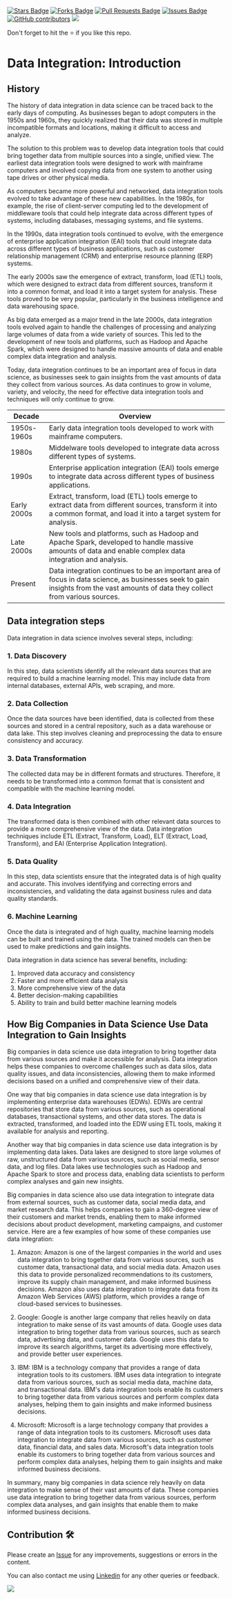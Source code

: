 <a href="https://github.com/drshahizan/special-topic-data-engineering/stargazers"><img src="https://img.shields.io/github/stars/drshahizan/special-topic-data-engineering" alt="Stars Badge"/></a>
<a href="https://github.com/drshahizan/special-topic-data-engineering/network/members"><img src="https://img.shields.io/github/forks/drshahizan/special-topic-data-engineering" alt="Forks Badge"/></a>
<a href="https://github.com/drshahizan/special-topic-data-engineering/pulls"><img src="https://img.shields.io/github/issues-pr/drshahizan/special-topic-data-engineering" alt="Pull Requests Badge"/></a>
<a href="https://github.com/drshahizan/special-topic-data-engineering/issues"><img src="https://img.shields.io/github/issues/drshahizan/special-topic-data-engineering" alt="Issues Badge"/></a>
<a href="https://github.com/drshahizan/special-topic-data-engineering/graphs/contributors"><img alt="GitHub contributors" src="https://img.shields.io/github/contributors/drshahizan/special-topic-data-engineering?color=2b9348"></a>
![](https://visitor-badge.glitch.me/badge?page_id=drshahizan/special-topic-data-engineering)

Don't forget to hit the :star: if you like this repo.

# Data Integration: Introduction

## History
The history of data integration in data science can be traced back to the early days of computing. As businesses began to adopt computers in the 1950s and 1960s, they quickly realized that their data was stored in multiple incompatible formats and locations, making it difficult to access and analyze.

The solution to this problem was to develop data integration tools that could bring together data from multiple sources into a single, unified view. The earliest data integration tools were designed to work with mainframe computers and involved copying data from one system to another using tape drives or other physical media.

As computers became more powerful and networked, data integration tools evolved to take advantage of these new capabilities. In the 1980s, for example, the rise of client-server computing led to the development of middleware tools that could help integrate data across different types of systems, including databases, messaging systems, and file systems.

In the 1990s, data integration tools continued to evolve, with the emergence of enterprise application integration (EAI) tools that could integrate data across different types of business applications, such as customer relationship management (CRM) and enterprise resource planning (ERP) systems.

The early 2000s saw the emergence of extract, transform, load (ETL) tools, which were designed to extract data from different sources, transform it into a common format, and load it into a target system for analysis. These tools proved to be very popular, particularly in the business intelligence and data warehousing space.

As big data emerged as a major trend in the late 2000s, data integration tools evolved again to handle the challenges of processing and analyzing large volumes of data from a wide variety of sources. This led to the development of new tools and platforms, such as Hadoop and Apache Spark, which were designed to handle massive amounts of data and enable complex data integration and analysis.

Today, data integration continues to be an important area of focus in data science, as businesses seek to gain insights from the vast amounts of data they collect from various sources. As data continues to grow in volume, variety, and velocity, the need for effective data integration tools and techniques will only continue to grow.

|Decade|Overview|
|---|---|
|1950s-1960s|Early data integration tools developed to work with mainframe computers.|
|1980s|Middelware tools developed to integrate data across different types of systems.|
|1990s|Enterprise application integration (EAI) tools emerge to integrate data across different types of business applications.|
|Early 2000s|Extract, transform, load (ETL) tools emerge to extract data from different sources, transform it into a common format, and load it into a target system for analysis.|
|Late 2000s|New tools and platforms, such as Hadoop and Apache Spark, developed to handle massive amounts of data and enable complex data integration and analysis.|
|Present|Data integration continues to be an important area of focus in data science, as businesses seek to gain insights from the vast amounts of data they collect from various sources.|

## Data integration steps
Data integration in data science involves several steps, including:

### 1. Data Discovery
In this step, data scientists identify all the relevant data sources that are required to build a machine learning model. This may include data from internal databases, external APIs, web scraping, and more.

### 2. Data Collection
Once the data sources have been identified, data is collected from these sources and stored in a central repository, such as a data warehouse or data lake. This step involves cleaning and preprocessing the data to ensure consistency and accuracy.

### 3. Data Transformation
The collected data may be in different formats and structures. Therefore, it needs to be transformed into a common format that is consistent and compatible with the machine learning model.

### 4. Data Integration
The transformed data is then combined with other relevant data sources to provide a more comprehensive view of the data. Data integration techniques include ETL (Extract, Transform, Load), ELT (Extract, Load, Transform), and EAI (Enterprise Application Integration).

### 5. Data Quality
In this step, data scientists ensure that the integrated data is of high quality and accurate. This involves identifying and correcting errors and inconsistencies, and validating the data against business rules and data quality standards.

### 6. Machine Learning
Once the data is integrated and of high quality, machine learning models can be built and trained using the data. The trained models can then be used to make predictions and gain insights.

Data integration in data science has several benefits, including:

1. Improved data accuracy and consistency
2. Faster and more efficient data analysis
3. More comprehensive view of the data
4. Better decision-making capabilities
5. Ability to train and build better machine learning models

## How Big Companies in Data Science Use Data Integration to Gain Insights
Big companies in data science use data integration to bring together data from various sources and make it accessible for analysis. Data integration helps these companies to overcome challenges such as data silos, data quality issues, and data inconsistencies, allowing them to make informed decisions based on a unified and comprehensive view of their data.

One way that big companies in data science use data integration is by implementing enterprise data warehouses (EDWs). EDWs are central repositories that store data from various sources, such as operational databases, transactional systems, and other data stores. The data is extracted, transformed, and loaded into the EDW using ETL tools, making it available for analysis and reporting.

Another way that big companies in data science use data integration is by implementing data lakes. Data lakes are designed to store large volumes of raw, unstructured data from various sources, such as social media, sensor data, and log files. Data lakes use technologies such as Hadoop and Apache Spark to store and process data, enabling data scientists to perform complex analyses and gain new insights.

Big companies in data science also use data integration to integrate data from external sources, such as customer data, social media data, and market research data. This helps companies to gain a 360-degree view of their customers and market trends, enabling them to make informed decisions about product development, marketing campaigns, and customer service. Here are a few examples of how some of these companies use data integration:

1. Amazon: Amazon is one of the largest companies in the world and uses data integration to bring together data from various sources, such as customer data, transactional data, and social media data. Amazon uses this data to provide personalized recommendations to its customers, improve its supply chain management, and make informed business decisions. Amazon also uses data integration to integrate data from its Amazon Web Services (AWS) platform, which provides a range of cloud-based services to businesses.

2. Google: Google is another large company that relies heavily on data integration to make sense of its vast amounts of data. Google uses data integration to bring together data from various sources, such as search data, advertising data, and customer data. Google uses this data to improve its search algorithms, target its advertising more effectively, and provide better user experiences.

3. IBM: IBM is a technology company that provides a range of data integration tools to its customers. IBM uses data integration to integrate data from various sources, such as social media data, machine data, and transactional data. IBM's data integration tools enable its customers to bring together data from various sources and perform complex data analyses, helping them to gain insights and make informed business decisions.

4. Microsoft: Microsoft is a large technology company that provides a range of data integration tools to its customers. Microsoft uses data integration to integrate data from various sources, such as customer data, financial data, and sales data. Microsoft's data integration tools enable its customers to bring together data from various sources and perform complex data analyses, helping them to gain insights and make informed business decisions.

In summary, many big companies in data science rely heavily on data integration to make sense of their vast amounts of data. These companies use data integration to bring together data from various sources, perform complex data analyses, and gain insights that enable them to make informed business decisions.


## Contribution 🛠️
Please create an [Issue](https://github.com/drshahizan/special-topic-data-engineering/issues) for any improvements, suggestions or errors in the content.

You can also contact me using [Linkedin](https://www.linkedin.com/in/drshahizan/) for any other queries or feedback.

![](https://komarev.com/ghpvc/?username=drshahizan&label=Views&color=0e75b6&style=flat)

